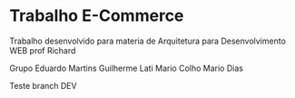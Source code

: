 # Trabalho E-Commerce
 Trabalho desenvolvido para materia de Arquitetura para Desenvolvimento WEB prof Richard

 Grupo
 Eduardo Martins
 Guilherme Lati
 Mario Colho
 Mario Dias


Teste branch DEV
